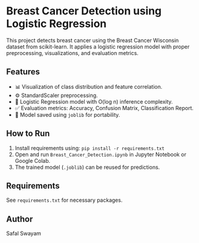 # Breast Cancer Detection using Logistic Regression

This project detects breast cancer using the Breast Cancer Wisconsin dataset from scikit-learn. It applies a logistic regression model with proper preprocessing, visualizations, and evaluation metrics.

## Features

- 📊 Visualization of class distribution and feature correlation.
- ⚙️ StandardScaler preprocessing.
- 🧠 Logistic Regression model with O(log n) inference complexity.
- ✅ Evaluation metrics: Accuracy, Confusion Matrix, Classification Report.
- 💾 Model saved using `joblib` for portability.

## How to Run

1. Install requirements using: `pip install -r requirements.txt`
2. Open and run `Breast_Cancer_Detection.ipynb` in Jupyter Notebook or Google Colab.
3. The trained model (`.joblib`) can be reused for predictions.

## Requirements

See `requirements.txt` for necessary packages.

## Author

Safal Swayam

